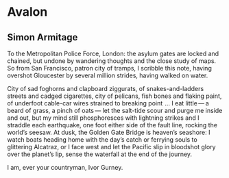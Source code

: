 # Avalon
## Simon Armitage
To the Metropolitan Police Force, London:
the asylum gates are locked and chained, but undone
by wandering thoughts and the close study of maps.
So from San Francisco, patron city of tramps,
I scribble this note, having overshot Gloucester
by several million strides, having walked on water.

City of sad foghorns and clapboard ziggurats,
of snakes-and-ladders streets and cadged cigarettes,
city of pelicans, fish bones and flaking paint,
of underfoot cable-car wires strained to breaking point    ...
I eat little — a beard of grass, a pinch of oats —
let the salt-tide scour and purge me inside and out,
but my mind still phosphoresces with lightning strikes
and I straddle each earthquake, one foot either side
of the fault line, rocking the world’s seesaw.
At dusk, the Golden Gate Bridge is heaven’s seashore:
I watch boats heading home with the day’s catch
or ferrying souls to glittering Alcatraz,
or I face west and let the Pacific slip
in bloodshot glory over the planet’s lip,
sense the waterfall at the end of the journey.

I am, ever your countryman, Ivor Gurney.